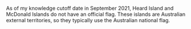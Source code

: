 As of my knowledge cutoff date in September 2021, Heard Island and McDonald Islands do not have an official flag. These islands are Australian external territories, so they typically use the Australian national flag.